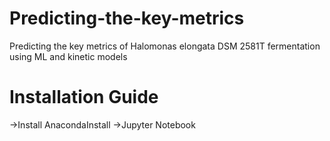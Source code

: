 # Predicting-the-key-metrics
Predicting the key metrics of Halomonas elongata DSM 2581T fermentation using ML and kinetic models

# Installation Guide
->Install AnacondaInstall 
->Jupyter Notebook

